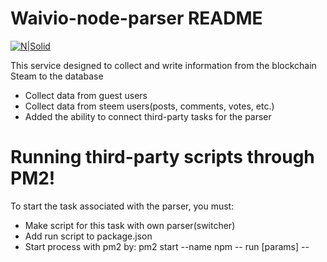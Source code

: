 #  Waivio-node-parser README

[![N|Solid](https://www.waivio.com/images/icons/waivio-logo.svg)](https://www.waivio.com)


This service designed to collect and write information from the blockchain Steam to the database

  - Collect data from guest users
  - Collect data from steem users(posts, comments, votes, etc.)
  - Added the ability to connect third-party tasks for the parser

# Running third-party scripts through PM2!


To start the task associated with the parser, you must:

  - Make script for this task with own parser(switcher)
  - Add run script to package.json 
  - Start process with pm2 by: pm2 start --name <nameOfTask> npm -- run <scriptName> [params] --


